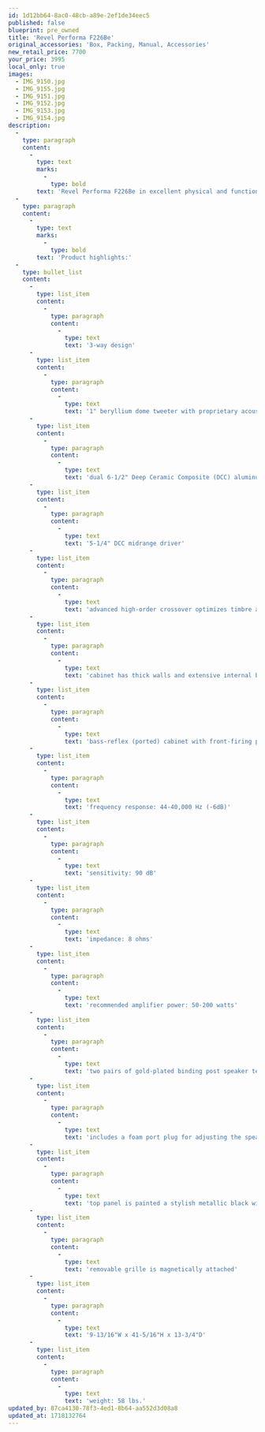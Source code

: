 ```yaml
---
id: 1d12bb64-8ac0-48cb-a89e-2ef1de34eec5
published: false
blueprint: pre_owned
title: 'Revel Performa F226Be'
original_accessories: 'Box, Packing, Manual, Accessories'
new_retail_price: 7700
your_price: 3995
local_only: true
images:
  - IMG_9150.jpg
  - IMG_9155.jpg
  - IMG_9151.jpg
  - IMG_9152.jpg
  - IMG_9153.jpg
  - IMG_9154.jpg
description:
  -
    type: paragraph
    content:
      -
        type: text
        marks:
          -
            type: bold
        text: 'Revel Performa F226Be in excellent physical and functional condition with original box, packing and accessories. Speakers sold as new for $7,700.00.'
  -
    type: paragraph
    content:
      -
        type: text
        marks:
          -
            type: bold
        text: 'Product highlights:'
  -
    type: bullet_list
    content:
      -
        type: list_item
        content:
          -
            type: paragraph
            content:
              -
                type: text
                text: '3-way design'
      -
        type: list_item
        content:
          -
            type: paragraph
            content:
              -
                type: text
                text: '1" beryllium dome tweeter with proprietary acoustic lens waveguide for consistent dispersion over a wide listening area'
      -
        type: list_item
        content:
          -
            type: paragraph
            content:
              -
                type: text
                text: 'dual 6-1/2" Deep Ceramic Composite (DCC) aluminum cone woofers with cast frames for reduced resonance'
      -
        type: list_item
        content:
          -
            type: paragraph
            content:
              -
                type: text
                text: '5-1/4" DCC midrange driver'
      -
        type: list_item
        content:
          -
            type: paragraph
            content:
              -
                type: text
                text: 'advanced high-order crossover optimizes timbre accuracy both on-axis and throughout the room'
      -
        type: list_item
        content:
          -
            type: paragraph
            content:
              -
                type: text
                text: 'cabinet has thick walls and extensive internal bracing to reduce vibration'
      -
        type: list_item
        content:
          -
            type: paragraph
            content:
              -
                type: text
                text: 'bass-reflex (ported) cabinet with front-firing port'
      -
        type: list_item
        content:
          -
            type: paragraph
            content:
              -
                type: text
                text: 'frequency response: 44-40,000 Hz (-6dB)'
      -
        type: list_item
        content:
          -
            type: paragraph
            content:
              -
                type: text
                text: 'sensitivity: 90 dB'
      -
        type: list_item
        content:
          -
            type: paragraph
            content:
              -
                type: text
                text: 'impedance: 8 ohms'
      -
        type: list_item
        content:
          -
            type: paragraph
            content:
              -
                type: text
                text: 'recommended amplifier power: 50-200 watts'
      -
        type: list_item
        content:
          -
            type: paragraph
            content:
              -
                type: text
                text: 'two pairs of gold-plated binding post speaker terminals for bi-amping or bi-wiring'
      -
        type: list_item
        content:
          -
            type: paragraph
            content:
              -
                type: text
                text: 'includes a foam port plug for adjusting the speaker''s low-frequency performance'
      -
        type: list_item
        content:
          -
            type: paragraph
            content:
              -
                type: text
                text: 'top panel is painted a stylish metallic black with raised electroform badging'
      -
        type: list_item
        content:
          -
            type: paragraph
            content:
              -
                type: text
                text: 'removable grille is magnetically attached'
      -
        type: list_item
        content:
          -
            type: paragraph
            content:
              -
                type: text
                text: '9-13/16"W x 41-5/16"H x 13-3/4"D'
      -
        type: list_item
        content:
          -
            type: paragraph
            content:
              -
                type: text
                text: 'weight: 58 lbs.'
updated_by: 87ca4130-78f3-4ed1-8b64-aa552d3d08a8
updated_at: 1718132764
---
```

